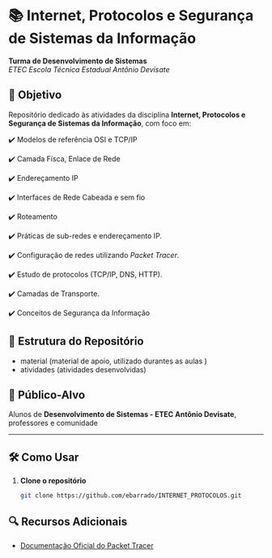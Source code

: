 # 📚 Internet, Protocolos e Segurança de Sistemas da Informação

**Turma de Desenvolvimento de Sistemas**  
*ETEC Escola Técnica Estadual Antônio Devisate*  

## 📌 Objetivo  

Repositório dedicado às atividades da disciplina **Internet, Protocolos e Segurança de Sistemas da Informação**, com foco em:  

✔️ Modelos de referência OSI e TCP/IP

✔️ Camada Físca, Enlace de Rede

✔️ Endereçamento IP

✔️ Interfaces de Rede Cabeada e sem fio

✔️ Roteamento

✔️ Práticas de sub-redes e endereçamento IP.

✔️ Configuração de redes utilizando *Packet Tracer*.  

✔️ Estudo de protocolos (TCP/IP, DNS, HTTP).  

✔️ Camadas de Transporte.

✔️ Conceitos de Segurança da Informação


## 📂 Estrutura do Repositório  

- material (material de apoio, utilizado durantes as aulas )
- atividades (atividades desenvolvidas)

## 🎯 Público-Alvo  

Alunos de **Desenvolvimento de Sistemas - ETEC Antônio Devisate**, professores e comunidade

---

## 🛠️ Como Usar  

1. **Clone o repositório**  

   ```bash
   git clone https://github.com/ebarrado/INTERNET_PROTOCOLOS.git

## 🔍 Recursos Adicionais

- [Documentação Oficial do Packet Tracer](https://www.netacad.com/cisco-packet-tracer)

